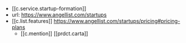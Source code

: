 
- [[c.service.startup-formation]]
- url: https://www.angellist.com/startups
- [[c.list.features]] https://www.angellist.com/startups/pricing#pricing-plans
  - [[c.mention]] [[prdct.carta]]